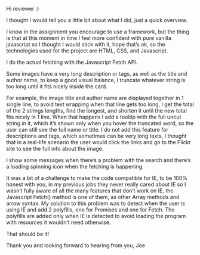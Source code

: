 Hi reviewer :)

I thought I would tell you a little bit about what I did, just a quick overview.

I know in the assignment you encourage to use a framework, but the thing is that at this moment in time I feel more confident with pure vanilla javascript so I thought I would stick with it, hope that’s ok, so the technologies used for the project are HTML, CSS, and Javascript.

I do the actual fetching with the Javascript Fetch API. 

Some images have a very long description or tags, as well as the title and author name, to keep a good visual balance, I truncate whatever string is too long until it fits nicely inside the card.

For example, the image title and author name are displayed together in 1 single line, to avoid text wrapping when that line gets too long, I get the total of the 2 strings lengths, find the longest, and shorten it until the new total fits nicely in 1 line. When that happens I add a tooltip with the full uncut string in it, which it’s shown only when you hover the truncated word, so the user can still see the full name or title.
I do not add this feature for descriptions and tags, which sometimes can be very long texts, I thought that in a real-life scenario the user would click the links and go to the Flickr site to see the full info about the image.

I show some messages when there’s a problem with the search and there’s a loading spinning icon when the fetching is happening.

It was a bit of a challenge to make the code compatible for IE, to be 100% honest with you, in my previous jobs they never really cared about IE so I wasn’t fully aware of all the many features that don’t work on IE, the Javascript Fetch() method is one of them, as other Array methods and arrow syntax. My solution to this problem was to detect when the user is using IE and add 2 polyfills, one for Promises and one for Fetch. The polyfills are added only when IE is detected to avoid loading the program with resources it wouldn’t need otherwise.

That should be it!

Thank you and looking forward to hearing from you,
Joe